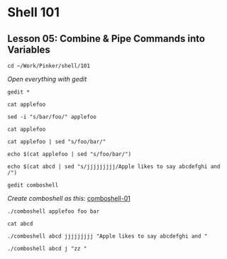 # Shell 101
## Lesson 05: Combine & Pipe Commands into Variables

`cd ~/Work/Pinker/shell/101`

*Open everything with gedit*

`gedit *`

`cat applefoo`

`sed -i "s/bar/foo/" applefoo`

`cat applefoo`

`cat applefoo | sed "s/foo/bar/"`

`echo $(cat applefoo | sed "s/foo/bar/")`

`echo $(cat abcd | sed "s/jjjjjjjjj/Apple likes to say abcdefghi and /")`

`gedit comboshell`

*Create comboshell as this:* [comboshell-01](https://github.com/inkVerb/pinker/blob/master/101-shell/comboshell-01)

`./comboshell applefoo foo bar`

`cat abcd`

`./comboshell abcd jjjjjjjjj "Apple likes to say abcdefghi and "`

`./comboshell abcd j "zz "`
